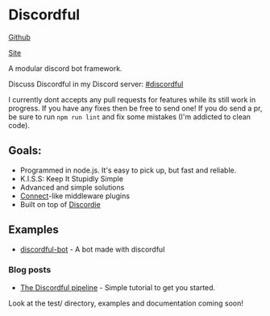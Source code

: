 # Discordful

[Github](https://github.com/Luxizzle/discordful)

[Site](http://lux.moe/discordful)

A modular discord bot framework.

Discuss Discordful in my Discord server: [#discordful](https://discord.gg/BRN5x7W)

I currently dont accepts any pull requests for features while its still work in progress. If you have any fixes then be free to send one!
If you do send a pr, be sure to run `npm run lint` and fix some mistakes (I'm addicted to clean code).

## Goals:

* Programmed in node.js. It's easy to pick up, but fast and reliable.
* K.I.S.S: Keep It Stupidly Simple
* Advanced and simple solutions
* [Connect](https://www.npmjs.com/package/connect)-like middleware plugins
* Built on top of [Discordie](https://github.com/qeled/discordie)

## Examples

 - [discordful-bot](https://github.com/Luxizzle/discordful-bot) - A bot made with discordful

### Blog posts
 - [The Discordful pipeline](http://lux.moe/the-discordful-pipeline/) - Simple tutorial to get you started.

Look at the test/ directory, examples and documentation coming soon!
